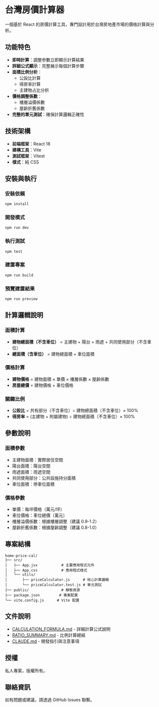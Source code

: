 # 台灣房價計算器

一個基於 React 的房價計算工具，專門設計用於台灣房地產市場的價格計算與分析。

## 功能特色

- **即時計算**：調整參數立即顯示計算結果
- **詳細公式顯示**：完整展示每個計算步驟
- **面積比例分析**：
  - 公設比計算
  - 得房率計算
  - 主建物占比分析
- **價格調整係數**：
  - 樓層溢價係數
  - 屋齡折舊係數
- **完整的單元測試**：確保計算邏輯正確性

## 技術架構

- **前端框架**：React 18
- **建構工具**：Vite
- **測試框架**：Vitest
- **樣式**：純 CSS

## 安裝與執行

### 安裝依賴
```bash
npm install
```

### 開發模式
```bash
npm run dev
```

### 執行測試
```bash
npm test
```

### 建置專案
```bash
npm run build
```

### 預覽建置結果
```bash
npm run preview
```

## 計算邏輯說明

### 面積計算
- **建物總面積（不含車位）** = 主建物 + 陽台 + 雨遮 + 共同使用部分（不含車位）
- **總面積（含車位）** = 建物總面積 + 車位面積

### 價格計算
- **建物價格** = 建物面積 × 單價 × 樓層係數 × 屋齡係數
- **房屋總價** = 建物價格 + 車位價格

### 關鍵比例
- **公設比** = 共有部分（不含車位）÷ 建物總面積（不含車位）× 100%
- **得房率** = (主建物 + 附屬建物) ÷ 建物總面積（不含車位）× 100%

## 參數說明

### 面積參數
- 主建物面積：實際居住空間
- 陽台面積：陽台空間
- 雨遮面積：雨遮空間
- 共同使用部分：公共設施持分面積
- 車位面積：停車位面積

### 價格參數
- 單價：每坪價格（萬元/坪）
- 車位價格：車位總價（萬元）
- 樓層溢價係數：根據樓層調整（建議 0.9-1.2）
- 屋齡折舊係數：根據屋齡調整（建議 0.8-1.0）

## 專案結構

```
home-price-cal/
├── src/
│   ├── App.jsx           # 主要應用程式元件
│   ├── App.css           # 應用程式樣式
│   └── utils/
│       ├── priceCalculator.js      # 核心計算邏輯
│       └── priceCalculator.test.js # 單元測試
├── public/               # 靜態資源
├── package.json         # 專案配置
└── vite.config.js      # Vite 配置
```

## 文件說明

- [CALCULATION_FORMULA.md](./CALCULATION_FORMULA.md) - 詳細計算公式說明
- [RATIO_SUMMARY.md](./RATIO_SUMMARY.md) - 比例計算總結
- [CLAUDE.md](./CLAUDE.md) - 開發指引與注意事項

## 授權

私人專案，版權所有。

## 聯絡資訊

如有問題或建議，請透過 GitHub Issues 聯繫。